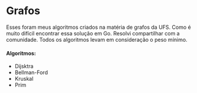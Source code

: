 # Grafos

Esses foram meus algoritmos criados na matéria de grafos da UFS.
Como é muito difícil encontrar essa solução em Go. Resolvi compartilhar com a comunidade.
Todos os algoritmos levam em consideração o peso mínimo.

#### Algoritmos:
* Dijsktra
* Bellman-Ford
* Kruskal
* Prim
